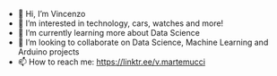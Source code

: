 - 👋 Hi, I’m Vincenzo
- 👀 I’m interested in technology, cars, watches and more!
- 🌱 I’m currently learning more about Data Science
- 💞️ I’m looking to collaborate on Data Science, Machine Learning and Arduino projects
- 📫 How to reach me: https://linktr.ee/v.martemucci

<!---
raimondoDiSangro/raimondoDiSangro is a ✨ special ✨ repository because its `README.md` (this file) appears on your GitHub profile.
You can click the Preview link to take a look at your changes.
--->
